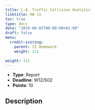 ```yaml
---
title: L.A. Traffic Collision Analysis
linktitle: HW 11
toc: true
type: docs
date: "2019-08-01T00:00:00+01:00"
draft: false
menu:
  credit-scoring:
    parent: II Homework
    weight: 111
    
weight: 111
---
```


* **Type**: Report
* **Deadline**: W12/S02	
* **Points**: 10

## Description

